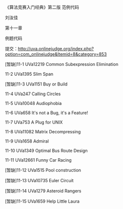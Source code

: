 ﻿《算法竞赛入门经典》第二版 范例代码

刘汝佳

第十一章

例题代码

提交：http://uva.onlinejudge.org/index.php?option=com_onlinejudge&Itemid=8&category=853

[暂缺]11-1 UVa12219 Common Subexpression Elimination

11-2 UVa1395 Slim Span

[暂缺]11-3 UVa1151 Buy or Build

11-4 UVa247 Calling Circles

11-5 UVa10048 Audiophobia

11-6 UVa658 It's not a Bug, it's a Feature!

11-7 UVa753 A Plug for UNIX

11-8 UVa11082 Matrix Decompressing

11-9 UVa1658 Admiral

11-10 UVa1349 Optimal Bus Route Design

11-11 UVa12661 Funny Car Racing

[暂缺]11-12 UVa1515 Pool construction

[暂缺]11-13 UVa10735 Euler Circuit

[暂缺]11-14 UVa1279 Asteroid Rangers

[暂缺]11-15 UVa1659 Help Little Laura

